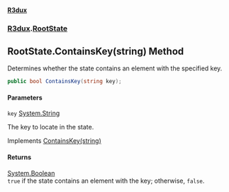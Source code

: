 #### [R3dux](R3dux.md 'R3dux')
### [R3dux](R3dux.md#R3dux 'R3dux').[RootState](RootState.md 'R3dux.RootState')

## RootState.ContainsKey(string) Method

Determines whether the state contains an element with the specified key.

```csharp
public bool ContainsKey(string key);
```
#### Parameters

<a name='R3dux.RootState.ContainsKey(string).key'></a>

`key` [System.String](https://docs.microsoft.com/en-us/dotnet/api/System.String 'System.String')

The key to locate in the state.

Implements [ContainsKey(string)](https://docs.microsoft.com/en-us/dotnet/api/R3dux.IRootState.ContainsKey#R3dux_IRootState_ContainsKey_System_String_ 'R3dux.IRootState.ContainsKey(System.String)')

#### Returns
[System.Boolean](https://docs.microsoft.com/en-us/dotnet/api/System.Boolean 'System.Boolean')  
`true` if the state contains an element with the key; otherwise, `false`.